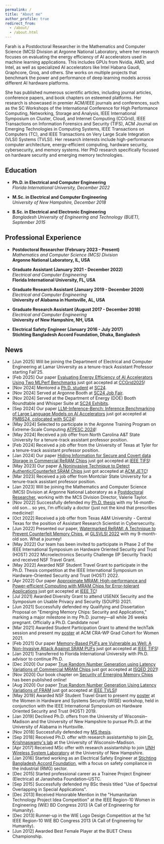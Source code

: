 ```yaml
---
permalink: /
title: "About me"
author_profile: true
redirect_from: 
  - /about/
  - /about.html
---
```


Farah is a Postdoctoral Researcher in the Mathematics and Computer Science (MCS) Division at Argonne National Laboratory, where her research focuses on evaluating the energy efficiency of AI accelerators used in machine learning applications. This includes GPUs from Nvidia, AMD, and Intel, as well as specialized AI accelerators like Intel Habana Gaudi, Graphcore, Groq, and others. She works on multiple projects that benchmark the power and performance of deep learning models across different AI hardware platforms. 

<!--She earned her Ph.D. in Fall 2022 from the Department of Electrical and Computer Engineering at Florida International University and her M.Sc. in Fall 2018 from the University of New Hampshire. Earlier, Farah received her B.Sc. in Electrical and Electronic Engineering from the Bangladesh University of Engineering and Technology (BUET) in September 2015. Before starting her graduate studies, Farah worked as an electrical safety engineer at Stichting Bangladesh Accord Foundation for a year and a half.-->

She has published numerous scientific articles, including journal articles, conference papers, and book chapters on esteemed platforms. Her research is showcased in premier ACM/IEEE journals and conferences, such as the SC Workshops of the International Conference for High Performance Computing, Networking, Storage and Analysis, IEEE International Symposium on Cluster, Cloud, and Internet Computing (CCGrid), IEEE Transactions on Information Forensics and Security (TIFS), ACM Journal on Emerging Technologies in Computing Systems, IEEE Transactions on Computers (TC), and IEEE Transactions on Very Large Scale Integration (VLSI) Systems (TVLSI). Her research interests include high-performance computer architecture, energy-efficient computing, hardware security, cybersecurity, and memory systems. Her PhD research specifically focused on hardware security and emerging memory technologies. 


## Education

- **Ph.D. in Electrical and Computer Engineering**  
*Florida International University, December 2022*


- **M.Sc. in Electrical and Computer Engineering**  
*University of New Hampshire, December 2018*


- **B.Sc. in Electrical and Electronic Engineering**  
*Bangladesh University of Engineering and Technology (BUET), September 2015*


## Professional Experience


- **Postdoctoral Researcher (February 2023 – Present)**  
*Mathematics and Computer Science (MCS) Division*  
**Argonne National Laboratory, IL, USA**


- **Graduate Assistant (January 2021 - December 2022)**  
*Electrical and Computer Engineering*  
**Florida International University, FL, USA**


- **Graduate Research Assistant (January 2019 - December 2020)**  
*Electrical and Computer Engineering*  
**University of Alabama in Huntsville, AL, USA**  


- **Graduate Research Assistant (August 2017 - December 2018)**  
*Electrical and Computer Engineering*  
**University of New Hampshire, NH, USA**  


- **Electrical Safety Engineer (January 2016 - July 2017)**  
**Stichting Bangladesh Accord Foundation, Dhaka, Bangladesh**


## News
- [Jun 2025] Will be joining the Department of Electrical and Computer Engineering at Lamar University as a tenure-track Assistant Professor starting Fall'25.
- [Feb 2025] Our paper [Evaluating Energy Efficiency of AI Accelerators Using Two MLPerf Benchmarks](https://ieeexplore.ieee.org/abstract/document/11044796) just got accepted at [CCGrid2025](https://site.uit.no/ccgrid2025/)!
- [Nov 2024] Mentored a [Ph.D. student](https://www.linkedin.com/feed/update/urn:li:activity:7266566474553528321/) at [SC24](https://sc24.supercomputing.org/).
- [Nov 2024] Served at Argonne Booth at [SC24 Job Fair](https://sc24.supercomputing.org/program/job-fair/).
- [Nov 2024] Served at the Department of Energy (DOE) Booth Roundtable and Whisper Suite at [SC24 Exhibits](https://hallerickson.ungerboeck.com/prod/app85.cshtml?aat=peuh5vlO6ZHi%2b47qjYZa18Xc2wJidCmeJEqz3QTdp0w%3d).
- [Sep 2024] Our paper [LLM-Inference-Bench: Inference Benchmarking of Large Language Models on AI Accelerators](https://ieeexplore.ieee.org/abstract/document/10820566) just got accepted at [PMBS24, colocated with SC24](https://sc24.conference-program.com/session/?sess=sess748)!
- [May 2024] Selected to participate in the Argonne Training Program on Extreme-Scale Computing [ATPESC 2024](https://extremecomputingtraining.anl.gov/)!
- [May 2024] Received a job offer from North Carolina A&T State University for a tenure-track assistant professor position.
- [Feb 2024] Received a job offer from the University of Texas at Tyler for a tenure-track assistant professor position.
- [Jan 2024] Our paper [Hiding Information for Secure and Covert data Storage in Commercial ReRAM Chips](https://ieeexplore.ieee.org/abstract/document/10436085) just got accepted at [IEEE TIFS](https://ieeexplore.ieee.org/xpl/RecentIssue.jsp?punumber=10206)!
- [May 2023] Our paper [A Noninvasive Technique to Detect Authentic/Counterfeit SRAM Chips](https://dl.acm.org/doi/abs/10.1145/3597024) just got accepted at [ACM JETC](https://dl.acm.org/journal/jetc)!
- [Mar 2023] Received a job offer from Montclair State University for a tenure-track assistant professor position.
- [Jan 2023] Will be joining the Mathematics and Computer Science (MCS) Division at Argonne National Laboratory as a [Postdoctoral Researcher](https://www.anl.gov/profile/farah-ferdaus), working with the MCS Division Director, Valerie Taylor.
- [Nov 2022] Successfully defended my [Ph.D. thesis](https://digitalcommons.fiu.edu/etd/5220/) with my 14-month-old son... so yes, I’m officially a doctor (just not the kind that prescribes medicine)!
- [Oct 2022] Received a job offer from Texas A&M University - Central Texas for the position of Assistant Research Scientist in Cybersecurity.
- [Jun 2022] Presented our paper, [Watermarked ReRAM: A Technique to Prevent Counterfeit Memory Chips](https://dl.acm.org/doi/abs/10.1145/3526241.3530341), at [GLSVLSI 2022](https://glsvlsi.org/archive/glsvlsi22/index.html) with my 9-month-old son. What a journey!
- [May 2022] Our team has been invited to participate in Phase 2 of the IEEE International Symposium on Hardware Oriented Security and Trust (HOST) 2022 Microelectronics Security Challenge (IP Security Track) and received NSF Travel Grant.
- [May 2022] Awarded NSF Student Travel Grant to participate in the Ph.D. Thesis competition at the IEEE International Symposium on Hardware-Oriented Security and Trust (HOST) 2022.
- [Apr 2022] Our paper [Approximate MRAM: High-performance and Power-efficient Computing with MRAM Chips for Error-tolerant Applications](https://ieeexplore.ieee.org/abstract/document/9774950) just got accepted at [IEEE TC](https://ieeexplore.ieee.org/abstract/document/10574467)!
- [Jul 2021] Awarded Diversity Grant to attend USENIX Security and the Symposium on Usable Privacy and Security (SOUPS) 2021.
- [Jun 2021] Successfully defended my Qualifying and Dissertation Proposal on "Emerging Memory Chips: Security and Applications," marking a major milestone in my Ph.D. journey—all while 26 weeks pregnant. Officially a Ph.D. Candidate now! 
- [Mar 2021] Awarded Student Participation Grant to attend the techTalk session and present my [poster](https://www.researchgate.net/publication/350485836_Opportunities_of_Emerging_Memories_in_the_Computing_System) at ACM CRA-WP Grad Cohort for Women 2021.
- [Feb 2021] Our paper [Memory-Based PUFs are Vulnerable as Well: A Non-Invasive Attack Against SRAM PUFs](https://ieeexplore.ieee.org/abstract/document/9502078) just got accepted at [IEEE TIFS](https://ieeexplore.ieee.org/xpl/RecentIssue.jsp?punumber=10206)!
- [Jan 2021] Transferred to Florida International University with Ph.D. advisor to continue Ph.D.
- [Dec 2020] Our paper [True Random Number Generation using Latency Variations of Commercial MRAM Chips](https://ieeexplore.ieee.org/abstract/document/9424346) just got accepted at [ISQED 2021](https://ieeexplore.ieee.org/document/9424342)!
- [Nov 2020] Our book chapter on [Security of Emerging Memory Chips](https://link.springer.com/chapter/10.1007/978-3-030-64448-2_14) has been published online!
- [Aug 2020] Our paper [True Random Number Generation Using Latency Variations of FRAM](https://ieeexplore.ieee.org/abstract/document/9194084) just got accepted at [IEEE TVLSI](https://ieeexplore.ieee.org/xpl/aboutJournal.jsp?punumber=92)!
- [May 2019] Awarded NSF Student Travel Grant to present my [poster](https://www.researchgate.net/publication/345918574_Attesting_SRAM_Manufacturer_Toward_the_Avoidance_of_Counterfeit_SRAM) at the Women in Hardware and Systems Security (WISE) workshop, held in conjunction with the IEEE International Symposium on Hardware Oriented Security and Trust (HOST) 2019.
- [Jan 2019] Declined Ph.D. offers from the University of Wisconsin–Madison and the University of New Hampshire to pursue Ph.D. at the University of Alabama in Huntsville.
- [Nov 2018] Successfully defended my [MS thesis](https://www.proquest.com/openview/fc2609e2f960bdda4da60559ab25f92e/1?pq-origsite=gscholar&cbl=18750&diss=y).
- [Sep 2018] Received Ph.D. offer with research assistantship to join [Dr. Krishnaswamy's lab](https://engineering.wisc.edu/directory/profile/bhuvana-krishnaswamy/) at the University of Wisconsin–Madison.
- [Apr 2017] Received MSc offer with research assistantship to join [UNH Wireless System Laboratory](https://nicholasjkirsch.com/) at the University of New Hampshire.
- [Jan 2016] Started working as an Electrical Safety Engineer at [Stichting Bangladesh Accord Foundation](https://bangladeshaccord.org/), with a focus on safety compliance in the industrial (RMG) sector.
- [Dec 2015] Started professional career as a Trainee Project Engineer (Electrical) at Janasheba Foundation–USTC.
- [Sep 2015] Successfully defended my BSc thesis titled "Use of Spectral Overlapping in Special Applications".
- [Dec 2013] Received Honorable Mention in the "Humanitarian Technology Project Idea Competition" at the IEEE Region-10 Women in Engineering (WIE) BD Congress 2013 (A Call of Engineering for Humanity).
- [Dec 2013] Runner-up in the WIE Logo Design Competition at the 1st IEEE Region-10 WIE BD Congress 2013 (A Call of Engineering for Humanity).
- [Jun 2012] Awarded Best Female Player at the BUET Chess Championship.

  


